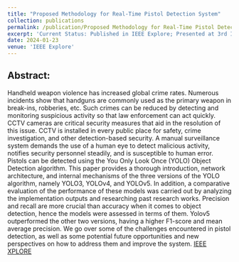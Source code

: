 ```yaml
---
title: "Proposed Methodology for Real-Time Pistol Detection System"
collection: publications
permalink: /publication/Proposed Methodology for Real-Time Pistol Detection System
excerpt: 'Current Status: Published in IEEE Explore; Presented at 3rd International Conference on Advanced Computing Technologies and Applications(ICACTA) 2023'
date: 2024-01-23
venue: 'IEEE Explore'
---
```

## Abstract:
Handheld weapon violence has increased global crime rates. Numerous incidents show that handguns are commonly used as the primary weapon in break-ins, robberies, etc. Such crimes can be reduced by detecting and monitoring suspicious activity so that law enforcement can act quickly. CCTV cameras are critical security measures that aid in the resolution of this issue. CCTV is installed in every public place for safety, crime investigation, and other detection-based security. A manual surveillance system demands the use of a human eye to detect malicious activity, notifies security personnel steadily, and is susceptible to human error. Pistols can be detected using the You Only Look Once (YOLO) Object Detection algorithm. This paper provides a thorough introduction, network architecture, and internal mechanisms of the three versions of the YOLO algorithm, namely YOLO3, YOLOv4, and YOLOv5. In addition, a comparative evaluation of the performance of these models was carried out by analyzing the implementation outputs and researching past research works. Precision and recall are more crucial than accuracy when it comes to object detection, hence the models were assessed in terms of them. Yolov5 outperformed the other two versions, having a higher F1-score and mean average precision. We go over some of the challenges encountered in pistol detection, as well as some potential future opportunities and new perspectives on how to address them and improve the system.
[IEEE XPLORE](https://ieeexplore.ieee.org/document/10393546)
